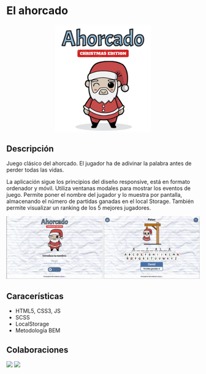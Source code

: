 # El ahorcado

<p align="center">
<img src="img/intro.png" width="250">
</p>

## Descripción

Juego clásico del ahorcado. El jugador ha de adivinar la palabra antes de perder todas las vidas.

La aplicación sigue los principios del diseño responsive, está en formato ordenador y móvil. Utiliza ventanas modales para mostrar los eventos de juego. Permite poner el nombre del jugador y lo muestra por pantalla, almacenando el número de partidas ganadas en el local Storage. También permite visualizar un ranking de los 5 mejores jugadores.

<p align="center">
<img src="img/readme.png" width="700">
</p>

## Caracerísticas

* HTML5, CSS3, JS
* SCSS
* LocalStorage
* Metodología BEM

## Colaboraciones

<a href="https://github.com/nurimartinez" target="_blank"><img src="https://avatars.githubusercontent.com/u/72202917?s=460&u=1d271710c82a47e527b0622f900305a11b660b41&v=4" width="50"></a>
<a href="https://github.com/DvM94"><img src="https://avatars.githubusercontent.com/u/72202793?s=460&u=17b3334e929bd6c08948f2d029984d1991d67646&v=4?" width="50"></a>
